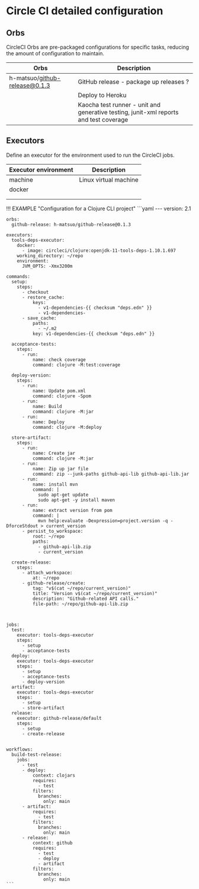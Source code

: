 # Circle CI detailed configuration

## Orbs

CircleCI Orbs are pre-packaged configurations for specific tasks, reducing the amount of configuration to maintain.

| Orbs                          | Description                                                                           |
|-------------------------------|---------------------------------------------------------------------------------------|
| h-matsuo/github-release@0.1.3 | GitHub release - package up releases ?                                                |
|                               | Deploy to Heroku                                                                      |
|                               | Kaocha test runner - unit and generative testing, junit-xml reports and test coverage |


## Executors

Define an executor for the environment used to run the CircleCI jobs.

| Executor environment | Description           |
|----------------------|-----------------------|
| machine              | Linux virtual machine |
| docker               |                       |
|                      |                       |
|                      |                       |


!!! EXAMPLE "Configuration for a Clojure CLI project"
    ```yaml
    ---
    version: 2.1

    orbs:
      github-release: h-matsuo/github-release@0.1.3

    executors:
      tools-deps-executor:
        docker:
          - image: circleci/clojure:openjdk-11-tools-deps-1.10.1.697
        working_directory: ~/repo
        environment:
          JVM_OPTS: -Xmx3200m

    commands:
      setup:
        steps:
          - checkout
          - restore_cache:
              keys:
                - v1-dependencies-{{ checksum "deps.edn" }}
                - v1-dependencies-
          - save_cache:
              paths:
                - ~/.m2
              key: v1-dependencies-{{ checksum "deps.edn" }}

      acceptance-tests:
        steps:
          - run:
              name: check coverage
              command: clojure -M:test:coverage

      deploy-version:
        steps:
          - run:
              name: Update pom.xml
              command: clojure -Spom
          - run:
              name: Build
              command: clojure -M:jar
          - run:
              name: Deploy
              command: clojure -M:deploy

      store-artifact:
        steps:
          - run:
              name: Create jar
              command: clojure -M:jar
          - run:
              name: Zip up jar file
              command: zip --junk-paths github-api-lib github-api-lib.jar
          - run:
              name: install mvn
              command: |
                sudo apt-get update
                sudo apt-get -y install maven
          - run:
              name: extract version from pom
              command: |
                mvn help:evaluate -Dexpression=project.version -q -DforceStdout > current_version
          - persist_to_workspace:
              root: ~/repo
              paths:
                - github-api-lib.zip
                - current_version

      create-release:
        steps:
          - attach_workspace:
              at: ~/repo
          - github-release/create:
              tag: "v$(cat ~/repo/current_version)"
              title: "Version v$(cat ~/repo/current_version)"
              description: "Github-related API calls."
              file-path: ~/repo/github-api-lib.zip



    jobs:
      test:
        executor: tools-deps-executor
        steps:
          - setup
          - acceptance-tests
      deploy:
        executor: tools-deps-executor
        steps:
          - setup
          - acceptance-tests
          - deploy-version
      artifact:
        executor: tools-deps-executor
        steps:
          - setup
          - store-artifact
      release:
        executor: github-release/default
        steps:
          - setup
          - create-release


    workflows:
      build-test-release:
        jobs:
          - test
          - deploy:
              context: clojars
              requires:
                - test
              filters:
                branches:
                  only: main
          - artifact:
              requires:
                - test
              filters:
                branches:
                  only: main
          - release:
              context: github
              requires:
                - test
                - deploy
                - artifact
              filters:
                branches:
                  only: main
    ```
